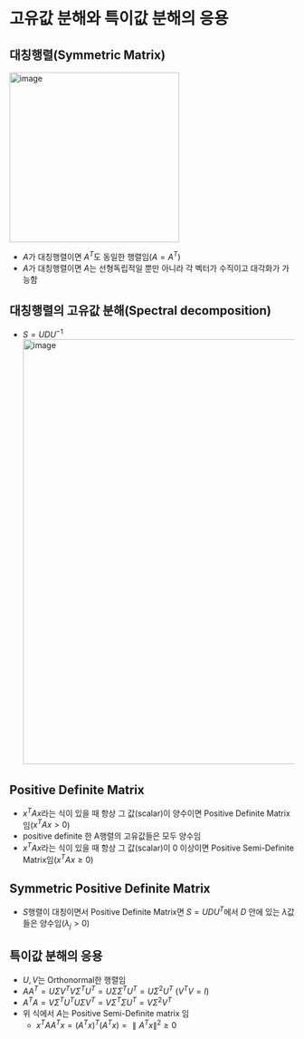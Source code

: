 # 고유값 분해와 특이값 분해의 응용


## 대칭행렬(Symmetric Matrix)

<img width="300" alt="image" src="https://github.com/y100861/Linear_Algebra/assets/107607076/ff479239-832f-4179-a0e5-7a054a17fab9"> <br/>
- $A$가 대칭행렬이면 $A^T$도 동일한 행렬임($A=A^T)$
- $A$가 대칭행렬이면 $A$는 선형독립적일 뿐만 아니라 각 벡터가 수직이고 대각화가 가능함


## 대칭행렬의 고유값 분해(Spectral decomposition)

- $S = UDU^{-1}$ <br/>
<img width="750" alt="image" src="https://github.com/y100861/Linear_Algebra/assets/107607076/5ca44ed0-afc0-41f4-ad7d-d55e86e1439c"> <br/>


## Positive Definite Matrix

- $x^TAx$라는 식이 있을 때 항상 그 값(scalar)이 양수이면 Positive Definite Matrix임($x^TAx > 0$)
- positive definite 한 A행렬의 고유값들은 모두 양수임
- $x^TAx$라는 식이 있을 때 항상 그 값(scalar)이 0 이상이면 Positive Semi-Definite Matrix임($x^TAx \geq 0$)


## Symmetric Positive Definite Matrix

- $S$행렬이 대칭이면서 Positive Definite Matrix면 $S=UDU^T$에서 $D$ 안에 있는 $\lambda$값들은 양수임($\lambda_j > 0$)


## 특이값 분해의 응용

- $U, V$는 Orthonormal한 행렬임
- $AA^T = U \Sigma V^TV \Sigma^T U^T = U \Sigma \Sigma^T U^T = U \Sigma^2 U^T$ $(V^TV = I)$
- $A^TA = V \Sigma^T U^TU \Sigma V^T = V \Sigma^T \Sigma U^T = V \Sigma^2 V^T$
- 위 식에서 $A$는 Positive Semi-Definite matrix 임 
  - $x^TAA^Tx = (A^Tx)^T(A^Tx) = \parallel A^Tx \parallel^2 \geq 0$
